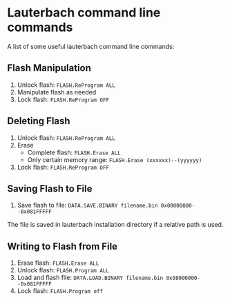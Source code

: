 # Lauterbach command line commands

A list of some useful lauterbach command line commands:

## Flash Manipulation

1. Unlock flash: ``FLASH.ReProgram ALL``
1. Manipulate flash as needed
1. Lock flash: ``FLASH.ReProgram OFF``

## Deleting Flash

1. Unlock flash: ``FLASH.ReProgram ALL``
1. Erase
   - Complete flash: ``FLASH.Erase ALL``
   - Only certain memory range: ``FLASH.Erase (xxxxxx)--(yyyyyy)``
1. Lock flash: ``FLASH.ReProgram OFF``

## Saving Flash to File

1. Save flash to file: ``DATA.SAVE.BINARY filename.bin 0x08000000--0x081FFFFF``

The file is saved in lauterbach installation directory if a relative path is
used.

## Writing to Flash from File

1. Erase flash: ``FLASH.Erase ALL``
2. Unlock flash: ``FLASH.Program ALL``
3. Load and flash file:
   ``DATA.LOAD.BINARY filename.bin 0x08000000--0x081FFFFF``
4. Lock flash: ``FLASH.Program off``
